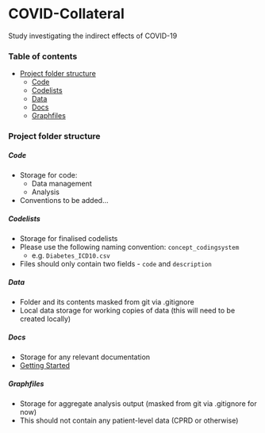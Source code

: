 # COVID-Collateral
Study investigating the indirect effects of COVID-19

### Table of contents
- [Project folder structure](#project-folder-structure)
  + [Code](#code)
  + [Codelists](#codelists)
  + [Data](#data)
  + [Docs](#docs)
  + [Graphfiles](#graphfiles)

  
### Project folder structure

##### Code
- Storage for code:
  - Data management 
  - Analysis
- Conventions to be added...

##### Codelists
- Storage for finalised codelists 
- Please use the following naming convention: `concept_codingsystem`
  - e.g. `Diabetes_ICD10.csv` 
- Files should only contain two fields - `code` and `description` 

##### Data
- Folder and its contents masked from git via .gitignore
- Local data storage for working copies of data (this will need to be created locally)

##### Docs
- Storage for any relevant documentation 
- [Getting Started](/doc/gettingStarted.md)

##### Graphfiles
- Storage for aggregate analysis output (masked from git via .gitignore for now)
- This should not contain any patient-level data (CPRD or otherwise)

